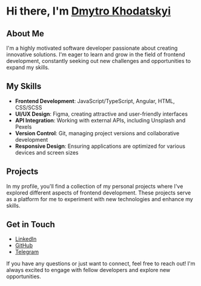 # Hi there, I'm [Dmytro Khodatskyi](https://github.com/khodatskyi)

## About Me

I'm a highly motivated software developer passionate about creating innovative solutions. I'm eager to learn and grow in the field of frontend development, constantly seeking out new challenges and opportunities to expand my skills.

## My Skills

- **Frontend Development**: JavaScript/TypeScript, Angular, HTML, CSS/SCSS
- **UI/UX Design**: Figma, creating attractive and user-friendly interfaces
- **API Integration**: Working with external APIs, including Unsplash and Pexels
- **Version Control**: Git, managing project versions and collaborative development
- **Responsive Design**: Ensuring applications are optimized for various devices and screen sizes

## Projects

In my profile, you'll find a collection of my personal projects where I've explored different aspects of frontend development. These projects serve as a platform for me to experiment with new technologies and enhance my skills.

## Get in Touch

- [LinkedIn](https://www.linkedin.com/in/khodatskyi/)
- [GitHub](https://github.com/khodatskyi)
- [Telegram](https://t.me/khodatskyi)


If you have any questions or just want to connect, feel free to reach out! I'm always excited to engage with fellow developers and explore new opportunities.
